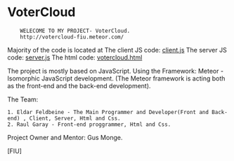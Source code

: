 # VoterCloud

		WELECOME TO MY PROJECT- VoterCloud.
		http://votercloud-fiu.meteor.com/

Majority of the code is located at
The client JS code: [client.js](Code/voterCloud/client/client.js)
The server JS code: [server.js](Code/voterCloud/server/server.js)
The html code: [votercloud.html](Code/voterCloud/votercloud.html)

The project is mostly based on JavaScript.
Using the Framework: Meteor - 
Isomorphic JavaScript development.
(The Meteor framework is acting both as the front-end and the back-end development).

The Team:

	1. Eldar Feldbeine - The Main Programmer and Developer(Front and Back-end) , Client, Server, Html and Css.
	2. Raul Garay - Front-end proggrammer, Html and Css.

Project Owner and Mentor:
	Gus Monge.
	

[FIU]

